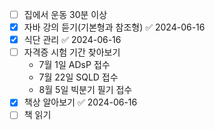 - [ ] 집에서 운동 30분 이상
- [x] 자바 강의 듣기(기본형과 참조형) ✅ 2024-06-16
- [x] 식단 관리 ✅ 2024-06-16
- [ ] 자격증 시험 기간 찾아보기
	- 7월 1일 ADsP 접수
	- 7월 22일 SQLD 접수
	- 8월 5일 빅분기 필기 접수
- [x] 책상 알아보기 ✅ 2024-06-16
- [ ] 책 읽기